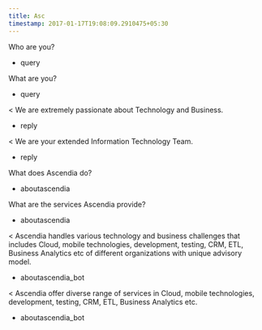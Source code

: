 ```yaml
---
title: Asc
timestamp: 2017-01-17T19:08:09.2910475+05:30
---
```


Who are you?
* query

What are you?
* query

< We are extremely passionate about Technology and Business.
* reply

< We are your extended Information Technology Team.
* reply


What does Ascendia do?
* aboutascendia

What are the services Ascendia provide?
* aboutascendia

< Ascendia handles various technology and business challenges that includes Cloud, mobile technologies, development, testing, CRM, ETL, Business Analytics etc of different organizations with unique advisory model.
* aboutascendia_bot

< Ascendia offer diverse range of services in Cloud, mobile technologies, development, testing, CRM, ETL, Business Analytics etc.
* aboutascendia_bot
